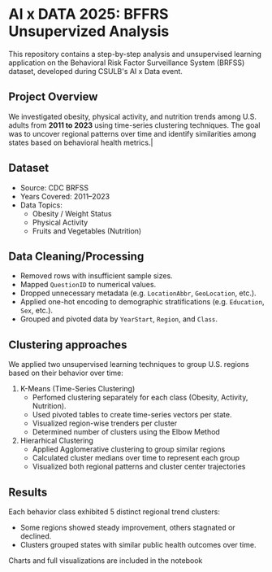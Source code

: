 # AI x DATA 2025: BFFRS Unsupervized Analysis

This repository contains a step-by-step analysis and unsupervised learning application on the Behavioral Risk Factor Surveillance System (BRFSS) dataset, developed during CSULB's AI x Data event.

## Project Overview

We investigated obesity, physical activity, and nutrition trends among U.S. adults from **2011 to 2023** using time-series clustering techniques. The goal was to uncover regional patterns over time and identify similarities among states based on behavioral health metrics.|

## Dataset
- Source: CDC BRFSS
- Years Covered: 2011–2023
- Data Topics:
  - Obesity / Weight Status
  - Physical Activity
  - Fruits and Vegetables (Nutrition)
 
## Data Cleaning/Processing
- Removed rows with insufficient sample sizes.
- Mapped `QuestionID` to numerical values.
- Dropped unnecessary metadata (e.g. `LocationAbbr`, `GeoLocation`, etc.).
- Applied one-hot encoding to demographic stratifications (e.g. `Education`, `Sex`, etc.).
- Grouped and pivoted data by `YearStart`, `Region`, and `Class`.

## Clustering approaches
We applied two unsupervised learning techniques to group U.S. regions based on their behavior over time:
1. K-Means (Time-Series Clustering)
   - Perfomed clustering separately for each class (Obesity, Activity, Nutrition).
   - Used pivoted tables to create time-series vectors per state.
   - Visualized region-wise trenders per cluster
   - Determined number of clusters using the Elbow Method
2. Hierarhical Clustering
   - Applied Agglomerative clustering to group similar regions
   - Calculated cluster medians over time to represent each group
   - Visualized both regional patterns and cluster center trajectories

## Results

Each behavior class exhibited 5 distinct regional trend clusters: 
  - Some regions showed steady improvement, others stagnated or declined.
  - Clusters grouped states with similar public health outcomes over time.

Charts and full visualizations are included in the notebook
